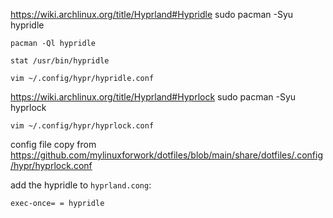 
https://wiki.archlinux.org/title/Hyprland#Hypridle
	sudo pacman -Syu hypridle

	pacman -Ql hypridle

	stat /usr/bin/hypridle

	vim ~/.config/hypr/hypridle.conf



https://wiki.archlinux.org/title/Hyprland#Hyprlock
	sudo pacman -Syu hyprlock

	vim ~/.config/hypr/hyprlock.conf

config file copy from https://github.com/mylinuxforwork/dotfiles/blob/main/share/dotfiles/.config/hypr/hyprlock.conf

add the hypridle to `hyprland.cong`:

`exec-once= = hypridle`